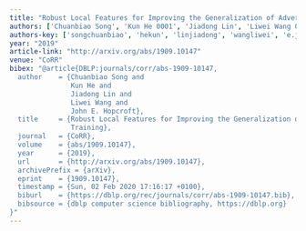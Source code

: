 ```yaml
---
title: "Robust Local Features for Improving the Generalization of Adversarial Training"
authors: ['Chuanbiao Song', 'Kun He 0001', 'Jiadong Lin', 'Liwei Wang 0001', 'John E. Hopcroft']
authors-key: ['songchuanbiao', 'hekun', 'linjiadong', 'wangliwei', 'e.john']
year: "2019"
article-link: "http://arxiv.org/abs/1909.10147"
venue: "CoRR"
bibex: "@article{DBLP:journals/corr/abs-1909-10147,
  author    = {Chuanbiao Song and
               Kun He and
               Jiadong Lin and
               Liwei Wang and
               John E. Hopcroft},
  title     = {Robust Local Features for Improving the Generalization of Adversarial
               Training},
  journal   = {CoRR},
  volume    = {abs/1909.10147},
  year      = {2019},
  url       = {http://arxiv.org/abs/1909.10147},
  archivePrefix = {arXiv},
  eprint    = {1909.10147},
  timestamp = {Sun, 02 Feb 2020 17:16:17 +0100},
  biburl    = {https://dblp.org/rec/journals/corr/abs-1909-10147.bib},
  bibsource = {dblp computer science bibliography, https://dblp.org}
}"
---
```

